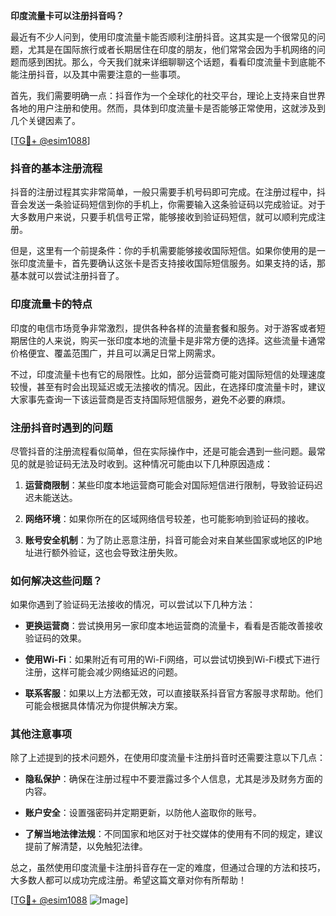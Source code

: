 **印度流量卡可以注册抖音吗？**

最近有不少人问到，使用印度流量卡能否顺利注册抖音。这其实是一个很常见的问题，尤其是在国际旅行或者长期居住在印度的朋友，他们常常会因为手机网络的问题而感到困扰。那么，今天我们就来详细聊聊这个话题，看看印度流量卡到底能不能注册抖音，以及其中需要注意的一些事项。

首先，我们需要明确一点：抖音作为一个全球化的社交平台，理论上支持来自世界各地的用户注册和使用。然而，具体到印度流量卡是否能够正常使用，这就涉及到几个关键因素了。

[[TG💪+ @esim1088](https://t.me/s/esim1088)]

### 抖音的基本注册流程

抖音的注册过程其实非常简单，一般只需要手机号码即可完成。在注册过程中，抖音会发送一条验证码短信到你的手机上，你需要输入这条验证码以完成验证。对于大多数用户来说，只要手机信号正常，能够接收到验证码短信，就可以顺利完成注册。

但是，这里有一个前提条件：你的手机需要能够接收国际短信。如果你使用的是一张印度流量卡，首先要确认这张卡是否支持接收国际短信服务。如果支持的话，那基本就可以尝试注册抖音了。

### 印度流量卡的特点

印度的电信市场竞争非常激烈，提供各种各样的流量套餐和服务。对于游客或者短期居住的人来说，购买一张印度本地的流量卡是非常方便的选择。这些流量卡通常价格便宜、覆盖范围广，并且可以满足日常上网需求。

不过，印度流量卡也有它的局限性。比如，部分运营商可能对国际短信的处理速度较慢，甚至有时会出现延迟或无法接收的情况。因此，在选择印度流量卡时，建议大家事先查询一下该运营商是否支持国际短信服务，避免不必要的麻烦。

### 注册抖音时遇到的问题

尽管抖音的注册流程看似简单，但在实际操作中，还是可能会遇到一些问题。最常见的就是验证码无法及时收到。这种情况可能由以下几种原因造成：

1. **运营商限制**：某些印度本地运营商可能会对国际短信进行限制，导致验证码迟迟未能送达。
   
2. **网络环境**：如果你所在的区域网络信号较差，也可能影响到验证码的接收。

3. **账号安全机制**：为了防止恶意注册，抖音可能会对来自某些国家或地区的IP地址进行额外验证，这也会导致注册失败。

### 如何解决这些问题？

如果你遇到了验证码无法接收的情况，可以尝试以下几种方法：

- **更换运营商**：尝试换用另一家印度本地运营商的流量卡，看看是否能改善接收验证码的效果。
  
- **使用Wi-Fi**：如果附近有可用的Wi-Fi网络，可以尝试切换到Wi-Fi模式下进行注册，这样可能会减少网络延迟的问题。

- **联系客服**：如果以上方法都无效，可以直接联系抖音官方客服寻求帮助。他们可能会根据具体情况为你提供解决方案。

### 其他注意事项

除了上述提到的技术问题外，在使用印度流量卡注册抖音时还需要注意以下几点：

- **隐私保护**：确保在注册过程中不要泄露过多个人信息，尤其是涉及财务方面的内容。

- **账户安全**：设置强密码并定期更新，以防他人盗取你的账号。

- **了解当地法律法规**：不同国家和地区对于社交媒体的使用有不同的规定，建议提前了解清楚，以免触犯法律。

总之，虽然使用印度流量卡注册抖音存在一定的难度，但通过合理的方法和技巧，大多数人都可以成功完成注册。希望这篇文章对你有所帮助！

[[TG💪+ @esim1088](https://t.me/s/esim1088) ![Image](https://i.postimg.cc/4NQfJmqS/Snipaste-2025-05-13-00-14-12.png)]